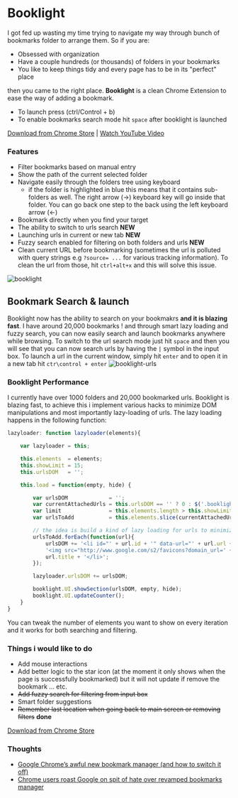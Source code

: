 Booklight
==========

I got fed up wasting my time trying to navigate my way through bunch of bookmarks folder to arrange them. So if you are:
- Obsessed with organization
- Have a couple hundreds (or thousands) of folders in your bookmarks
- You like to keep things tidy and every page has to be in its "perfect" place

then you came to the right place. **Booklight** is a clean Chrome Extension to ease the way of adding a bookmark. 

- To launch press (ctrl/Control + b)
- To enable bookmarks search mode hit `space` after booklight is launched

[Download from Chrome Store](https://chrome.google.com/webstore/detail/booklight/lkdhojpobehkcldjmileiancjjpdeakk) | 
[Watch YouTube Video](https://www.youtube.com/watch?v=fxqaToLRLNo)

### Features

- Filter bookmarks based on manual entry
- Show the path of the current selected folder
- Navigate easily through the folders tree using keyboard
    - if the folder is highlighted in blue this means that it contains sub-folders as well. The right arrow (->) keyboard key will go inside that folder. You can go back one step to the back using the left keyboard arrow (<-)
- Bookmark directly when you find your target
- The ability to switch to urls search **NEW**
- Launching urls in current or new tab **NEW**
- Fuzzy search enabled for filtering on both folders and urls **NEW**
- Clean current URL before bookmarking (sometimes the url is polluted with query strings e.g `?source= ...` for various tracking information). To clean the url from those, hit `ctrl+alt+x` and this will solve this issue.

![booklight](http://g.recordit.co/ZsvnnFqYdu.gif)

## Bookmark Search & launch

Booklight now has the ability to search on your bookmakrs **and it is blazing fast**. I have around 20,000 bookmarks ! and through smart lazy loading and fuzzy search, you can now easily search and launch bookmarks anywhere while browsing.
To switch to the url search mode just hit `space` and then you will see that you can now search urls by having the `|` symbol in the input box.
To launch a url in the current window, simply hit `enter` and to open it in a new tab hit `ctr\control + enter`
![booklight-urls](http://g.recordit.co/aala9MAKo9.gif)

### Booklight Performance
I currently have over 1000 folders and 20,000 bookmarked urls. Booklight is blazing fast, to achieve this i implement various hacks to minimize DOM manipulations and most importantly lazy-loading of urls. The lazy loading happens in the following function:

```javascript
lazyloader: function lazyloader(elements){

	var lazyloader = this;

	this.elements  = elements;
	this.showLimit = 15;
	this.urlsDOM   = '';

	this.load = function(empty, hide) {

		var urlsDOM             = '';
		var currentAttachedUrls = this.urlsDOM == '' ? 0 : $('.booklight_list li[data-type="url"]').length;
		var limit               = this.elements.length > this.showLimit ? this.showLimit : this.elements.length;
		var urlsToAdd           = this.elements.slice(currentAttachedUrls, currentAttachedUrls + limit);

		// the idea is build a kind of lazy loading for urls to minimize the building of the DOM elements
		urlsToAdd.forEach(function(url){
			urlsDOM += '<li id="' + url.id + '" data-url="' + url.url + '" data-parent="' + url.parentId + '" data-type="url">' +
			'<img src="http://www.google.com/s2/favicons?domain_url=' + url.url + '"</img>' +
			url.title + '</li>';
		});

		lazyloader.urlsDOM += urlsDOM;

		booklight.UI.showSection(urlsDOM, empty, hide);
		booklight.UI.updateCounter();
	}
}
```
You can tweak the number of elements you want to show on every iteration and it works for both searching and filtering.

### Things i would like to do

- Add mouse interactions
- Add better logic to the star icon (at the moment it only shows when the page is successfully bookmarked) but it will not update if remove the bookmark ... etc.
- ~~Add fuzzy search for filtering from input box~~
- Smart folder suggestions
- ~~Remember last location when going back to main screen or removing filters~~ **done**


[Download from Chrome Store](https://chrome.google.com/webstore/detail/booklight/lkdhojpobehkcldjmileiancjjpdeakk)

### Thoughts

 - [Google Chrome’s awful new bookmark manager (and how to switch it off)](http://blog.garethjmsaunders.co.uk/2015/04/19/google-chromes-awful-new-bookmark-manager-and-how-to-switch-it-off/)
 - [Chrome users roast Google on spit of hate over revamped bookmarks manager](http://www.computerworld.com/article/2913426/web-browsers/chrome-users-roast-google-on-spit-of-hate-over-revamped-bookmarks-manager.html)
